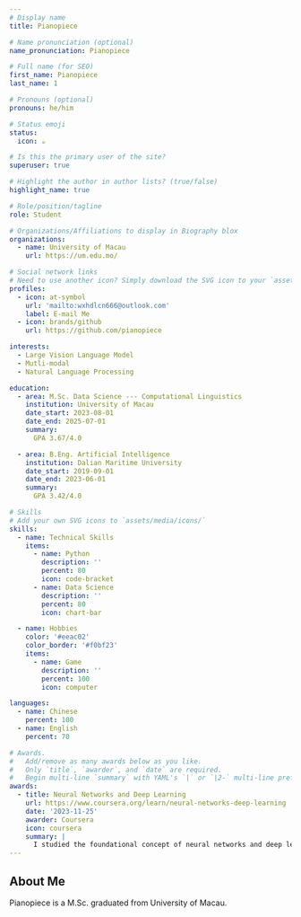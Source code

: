 ```yaml
---
# Display name
title: Pianopiece

# Name pronunciation (optional)
name_pronunciation: Pianopiece

# Full name (for SEO)
first_name: Pianopiece
last_name: 1

# Pronouns (optional)
pronouns: he/him

# Status emoji
status:
  icon: ☕️

# Is this the primary user of the site?
superuser: true

# Highlight the author in author lists? (true/false)
highlight_name: true

# Role/position/tagline
role: Student

# Organizations/Affiliations to display in Biography blox
organizations:
  - name: University of Macau
    url: https://um.edu.mo/

# Social network links
# Need to use another icon? Simply download the SVG icon to your `assets/media/icons/` folder.
profiles:
  - icon: at-symbol
    url: 'mailto:wxhdlcn666@outlook.com'
    label: E-mail Me
  - icon: brands/github
    url: https://github.com/pianopiece

interests:
  - Large Vision Language Model
  - Mutli-modal
  - Natural Language Processing

education:
  - area: M.Sc. Data Science --- Computational Linguistics
    institution: University of Macau
    date_start: 2023-08-01
    date_end: 2025-07-01
    summary:
      GPA 3.67/4.0

  - area: B.Eng. Artificial Intelligence
    institution: Dalian Maritime University
    date_start: 2019-09-01
    date_end: 2023-06-01
    summary:
      GPA 3.42/4.0

# Skills
# Add your own SVG icons to `assets/media/icons/`
skills:
  - name: Technical Skills
    items:
      - name: Python
        description: ''
        percent: 80
        icon: code-bracket
      - name: Data Science
        description: ''
        percent: 80
        icon: chart-bar

  - name: Hobbies
    color: '#eeac02'
    color_border: '#f0bf23'
    items:
      - name: Game
        description: ''
        percent: 100
        icon: computer

languages:
  - name: Chinese
    percent: 100
  - name: English
    percent: 70

# Awards.
#   Add/remove as many awards below as you like.
#   Only `title`, `awarder`, and `date` are required.
#   Begin multi-line `summary` with YAML's `|` or `|2-` multi-line prefix and indent 2 spaces below.
awards:
  - title: Neural Networks and Deep Learning
    url: https://www.coursera.org/learn/neural-networks-deep-learning
    date: '2023-11-25'
    awarder: Coursera
    icon: coursera
    summary: |
      I studied the foundational concept of neural networks and deep learning. By the end, I was familiar with the significant technological trends driving the rise of deep learning; build, train, and apply fully connected deep neural networks; implement efficient (vectorized) neural networks; identify key parameters in a neural network’s architecture; and apply deep learning to your own applications.
---
```


## About Me

Pianopiece is a M.Sc. graduated from University of Macau. 
